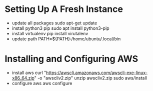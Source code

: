 # Setting Up A Fresh Instance
* update all packages
    sudo apt-get update
* install python3 pip
    sudo apt install python3-pip
* install virtualenv
    pip install virutalenv
* update path
    PATH=${PATH}:/home/ubuntu/.local/bin

# Installing and Configuring AWS
* install aws
    curl "https://awscli.amazonaws.com/awscli-exe-linux-x86_64.zip" -o "awscliv2.zip"
    unzip awscliv2.zip
    sudo aws/install
* configure aws
    aws configure

